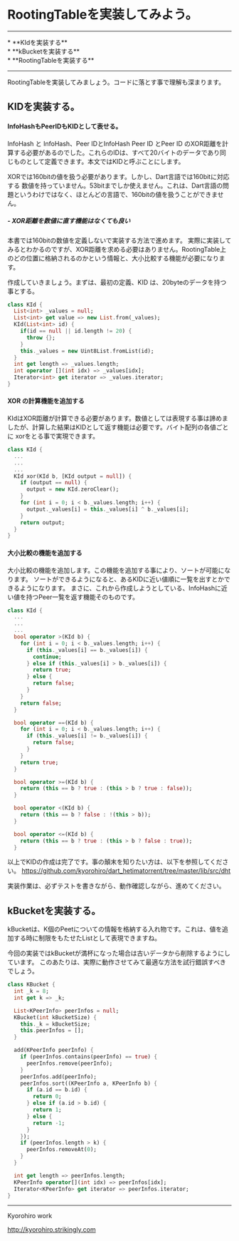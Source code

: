 # RootingTableを実装してみよう。
<hr>
* **KIdを実装する**
<br>
* **kBucketを実装する**
<br>
* **RootingTableを実装する**
<br>
<hr>

RootingTableを実装してみましょう。コードに落とす事で理解も深まります。

## KIDを実装する。

#### InfoHashもPeerIDもKIDとして表せる。
InfoHash と InfoHash、Peer IDとInfoHash Peer ID とPeer ID のXOR距離を計算する必要があるのでした。これらのIDは、すべて20バイトのデータであり同じものとして定義できます。本文ではKIDと呼ぶことにします。

XORでは160bitの値を扱う必要があります。しかし、Dart言語では160bitに対応する
数値を持っていません。53bitまでしか使えません。これは、Dart言語の問題というわけではなく、ほとんどの言語で、160bitの値を扱うことができません。

##### - XOR距離を数値に直す機能はなくても良い
本書では160bitの数値を定義しないで実装する方法で進めます。
実際に実装してみるとわかるのですが、XOR距離を求める必要はありません。RootingTable上のどの位置に格納されるのかという情報と、大小比較する機能が必要になります。


作成していきましょう。まずは、最初の定義、KID は、20byteのデータを持つ事とする。


```dart
class KId {
  List<int> _values = null;
  List<int> get value => new List.from(_values);
  KId(List<int> id) {
    if(id == null || id.length != 20) {
      throw {};
    }
    this._values = new Uint8List.fromList(id);
  }
  int get length => _values.length;
  int operator [](int idx) => _values[idx];
  Iterator<int> get iterator => _values.iterator;
}
```

#### XOR の計算機能を追加する

KIdはXOR距離が計算できる必要があります。数値としては表現する事は諦めましたが、計算した結果はKIDとして返す機能は必要です。バイト配列の各値ごとに xorをとる事で実現できます。

```dart
class KId {
  ...
  ...
  ...
  KId xor(KId b, [KId output = null]) {
    if (output == null) {
      output = new KId.zeroClear();
    }
    for (int i = 0; i < b._values.length; i++) {
      output._values[i] = this._values[i] ^ b._values[i];
    }
    return output;
  }
}
```

#### 大小比較の機能を追加する
大小比較の機能を追加します。この機能を追加する事により、ソートが可能になります。
ソートができるようになると、あるKIDに近い値順に一覧を出すとかできるようになります。
まさに、これから作成しようとしている、InfoHashに近い値を持つPeer一覧を返す機能そのものです。

```dart
class KId {
  ...
  ...
  ...
  bool operator >(KId b) {
    for (int i = 0; i < b._values.length; i++) {
      if (this._values[i] == b._values[i]) {
        continue;
      } else if (this._values[i] > b._values[i]) {
        return true;
      } else {
        return false;
      }
    }
    return false;
  }

  bool operator ==(KId b) {
    for (int i = 0; i < b._values.length; i++) {
      if (this._values[i] != b._values[i]) {
        return false;
      }
    }
    return true;
  }

  bool operator >=(KId b) {
    return (this == b ? true : (this > b ? true : false));
  }

  bool operator <(KId b) {
    return (this == b ? false : !(this > b));
  }

  bool operator <=(KId b) {
    return (this == b ? true : (this > b ? false : true));
  }

```

以上でKIDの作成は完了です。事の顛末を知りたい方は、以下を参照してください。
https://github.com/kyorohiro/dart_hetimatorrent/tree/master/lib/src/dht

実装作業は、必ずテストを書きながら、動作確認しながら、進めてください。

## kBucketを実装する。
kBucketは、K個のPeetについての情報を格納する入れ物です。これは、値を追加する時に制限をもたせたListとして表現できますね。

今回の実装ではkBucketが満杯になった場合は古いデータから削除するようにしています。
このあたりは、実際に動作させてみて最適な方法を試行錯誤すべきでしょう。

```dart
class KBucket {
  int _k = 8;
  int get k => _k;

  List<KPeerInfo> peerInfos = null;
  KBucket(int kBucketSize) {
    this._k = kBucketSize;
    this.peerInfos = [];
  }

  add(KPeerInfo peerInfo) {
    if (peerInfos.contains(peerInfo) == true) {
      peerInfos.remove(peerInfo);
    }
    peerInfos.add(peerInfo);
    peerInfos.sort((KPeerInfo a, KPeerInfo b) {
      if (a.id == b.id) {
        return 0;
      } else if (a.id > b.id) {
        return 1;
      } else {
        return -1;
      }
    });
    if (peerInfos.length > k) {
      peerInfos.removeAt(0);
    }
  }

  int get length => peerInfos.length;
  KPeerInfo operator[](int idx) => peerInfos[idx];
  Iterator<KPeerInfo> get iterator => peerInfos.iterator;
}

```









-------
Kyorohiro work

http://kyorohiro.strikingly.com
